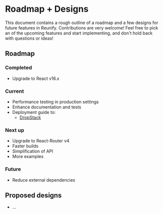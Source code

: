 # Roadmap + Designs

This document contains a rough outline of a roadmap and a few designs for future features in Reunify. Contributions are very welcome! Feel free to pick an of the upcoming features and start implementing, and don't hold back with questions or ideas!

## Roadmap

### Completed

* Upgrade to React v16.x

### Current

* Performance testing in production settings
* Enhance documentation and tests
* Deployment guide to:
  * [DropStack](https://dropstack.run)

### Next up

* Upgrade to React-Router v4
* Faster builds
* Simplification of API
* More examples

### Future

* Reduce external dependencies

## Proposed designs

* ...